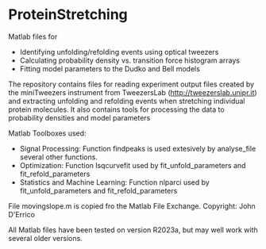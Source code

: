 # ProteinStretching
Matlab files for 
- Identifying unfolding/refolding events using optical tweezers
- Calculating probability density vs. transition force histogram arrays
- Fitting model parameters to the Dudko and Bell models

The repository contains files for reading experiment output files created by 
the miniTweezers instrument from TweezersLab (http://tweezerslab.unipr.it)
and extracting unfolding and refolding events when stretching individual protein molecules.
It also contains tools for processing the data to probability densities and model parameters

Matlab Toolboxes used:

- Signal Processing:  Function findpeaks is used extesively by analyse_file several other functions.
- Optimization: Function lsqcurvefit used by fit_unfold_parameters and fit_refold_parameters
- Statistics and Machine Learning: Function nlparci used by fit_unfold_parameters and fit_refold_parameters

File movingslope.m is copied fro the Matlab File Exchange.  Copyright: John D'Errico

All Matlab files have been tested on version R2023a, but may well work with several older versions.